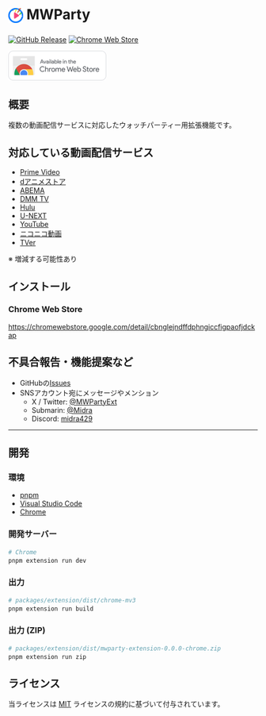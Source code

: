 # <sub><img src="packages/extension/assets/icon.png" width="30px" height="30px"></sub> MWParty
[![GitHub Release](https://img.shields.io/github/v/release/Midra429/MWParty?label=Releases)](https://github.com/Midra429/MWParty/releases/latest)
[![Chrome Web Store](https://img.shields.io/chrome-web-store/v/cbnglejndffdphngiccfigpaofjdckap?label=Chrome%20Web%20Store)](https://chromewebstore.google.com/detail/cbnglejndffdphngiccfigpaofjdckap)
<!-- [![Firefox Add-ons](https://img.shields.io/amo/v/mwparty?label=Firefox%20Add-ons)](https://addons.mozilla.org/ja/firefox/addon/mwparty/) -->

[<img src="packages/extension/assets/badges/chrome.png" height="60px">](https://chromewebstore.google.com/detail/cbnglejndffdphngiccfigpaofjdckap)
<!-- [<img src="packages/extension/assets/badges/firefox.png" height="60px">](https://addons.mozilla.org/ja/firefox/addon/mwparty/) -->

## 概要
複数の動画配信サービスに対応したウォッチパーティー用拡張機能です。

## 対応している動画配信サービス
- [Prime Video](https://www.amazon.co.jp/gp/video/storefront/)
- [dアニメストア](https://animestore.docomo.ne.jp/animestore/)
- [ABEMA](https://abema.tv/)
- [DMM TV](https://tv.dmm.com/vod/)
- [Hulu](https://www.hulu.jp/)
- [U-NEXT](https://video.unext.jp/)
- [YouTube](https://www.youtube.com/)
- [ニコニコ動画](https://www.nicovideo.jp/)
- [TVer](https://tver.jp/)

※ 増減する可能性あり

## インストール
### Chrome Web Store
https://chromewebstore.google.com/detail/cbnglejndffdphngiccfigpaofjdckap

<!-- ### Firefox Add-ons
https://addons.mozilla.org/ja/firefox/addon/mwparty/ -->

## 不具合報告・機能提案など
- GitHubの[Issues](https://github.com/Midra429/MWParty/issues)
- SNSアカウント宛にメッセージやメンション
  - X / Twitter: [@MWPartyExt](https://x.com/MWPartyExt)
  - Submarin: [@Midra](https://submarin.online/@Midra)
  - Discord: [midra429](https://discord.gg/wh3s5VNC)

---

## 開発
### 環境
- [pnpm](https://pnpm.io/ja/)
- [Visual Studio Code](https://code.visualstudio.com/)
- [Chrome](https://www.google.com/intl/ja/chrome/)

### 開発サーバー
```sh
# Chrome
pnpm extension run dev
```
<!-- ```sh
# Firefox
pnpm extension run dev:firefox
``` -->

### 出力
```sh
# packages/extension/dist/chrome-mv3
pnpm extension run build
```
<!-- ```sh
# packages/extension/dist/firefox-mv3
pnpm extension run build:firefox
``` -->

### 出力 (ZIP)
```sh
# packages/extension/dist/mwparty-extension-0.0.0-chrome.zip
pnpm extension run zip
```
<!-- ```sh
# packages/extension/dist/mwparty-extension-0.0.0-firefox.zip
# packages/extension/dist/mwparty-extension-0.0.0-sources.zip
pnpm extension run zip:firefox
``` -->

## ライセンス
当ライセンスは [MIT](LICENSE.txt) ライセンスの規約に基づいて付与されています。
